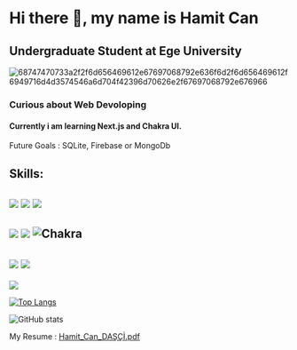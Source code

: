 # Hi there 👋, my name is Hamit Can
## Undergraduate Student at Ege University

![68747470733a2f2f6d656469612e67697068792e636f6d2f6d656469612f6949716d4d3574546a6d704f42396d70626e2f67697068792e676966](https://user-images.githubusercontent.com/62203579/138698533-083ad68a-e7bc-4ab2-86c4-637a800be50e.gif)

### Curious about Web Devoloping
#### Currently i am learning Next.js and Chakra UI.
Future Goals : SQLite, Firebase or MongoDb


Skills: 
---
![](https://img.shields.io/badge/HTML5-E34F26?style=for-the-badge&logo=html5&logoColor=white)
![](https://img.shields.io/badge/CSS3-1572B6?style=for-the-badge&logo=css3&logoColor=white)
![](https://img.shields.io/badge/Bootstrap-563D7C?style=for-the-badge&logo=bootstrap&logoColor=white)
---
![](https://img.shields.io/badge/JavaScript-323330?style=for-the-badge&logo=javascript&logoColor=F7DF1E)
![](https://img.shields.io/badge/React-20232A?style=for-the-badge&logo=react&logoColor=61DAFB)
![Chakra](https://img.shields.io/badge/chakra-%234ED1C5.svg?style=for-the-badge&logo=chakraui&logoColor=white)
---
![](https://img.shields.io/badge/Python-3776AB?style=for-the-badge&logo=python&logoColor=white)
![](https://img.shields.io/badge/Flask-000000?style=for-the-badge&logo=flask&logoColor=white)
---
![](https://img.shields.io/badge/Git-F05032?style=for-the-badge&logo=git&logoColor=white)


[![Top Langs](https://github-readme-stats.vercel.app/api/top-langs/?username=de3ph)](https://github.com/anuraghazra/github-readme-stats)

![GitHub stats](https://github-readme-stats.vercel.app/api?username=de3ph&show_icons=true)  

<!-- ![GitHub streak stats](https://github-readme-streak-stats.herokuapp.com/?user=de3ph)   -->


My Resume : [Hamit_Can_DAŞÇİ.pdf](https://github.com/De3ph/De3ph/files/8103896/Hamit_Can_DASCI.pdf)


  

